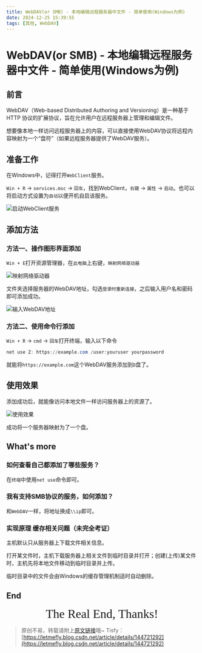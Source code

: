 ```yaml
---
title: WebDAV(or SMB) - 本地编辑远程服务器中文件 - 简单使用(Windows为例)
date: 2024-12-25 15:39:55
tags: [其他, WebDAV]
---
```


# WebDAV(or SMB) - 本地编辑远程服务器中文件 - 简单使用(Windows为例)

## 前言

WebDAV（Web-based Distributed Authoring and Versioning）是一种基于 HTTP 协议的扩展协议，旨在允许用户在远程服务器上管理和编辑文件。

想要像本地一样访问远程服务器上的内容，可以直接使用WebDAV协议将远程内容映射为一个“盘符”（如果远程服务器提供了WebDAV服务）。

## 准备工作

在Windows中，记得打开`WebClient`服务。

`Win + R` -> `services.msc` -> `回车`，找到WebClient，`右键` -> `属性` -> `启动`。也可以将启动方式设置为`自动`以便开机自启该服务。

![启动WebClient服务](https://cors.letmefly.xyz/https://i-blog.csdnimg.cn/direct/4383a87b9363439b837f8967677a8148.png)

## 添加方法

### 方法一、操作图形界面添加

`Win + E`打开资源管理器，在`此电脑`上右键，`映射网络驱动器`

![映射网络驱动器](https://cors.letmefly.xyz/https://i-blog.csdnimg.cn/direct/44400923e5394ff794b71b97ca8fe55d.png)

文件夹选择服务器的WebDAV地址，勾选`登录时重新连接`，之后输入用户名和密码即可添加成功。

![输入WebDAV地址](https://cors.letmefly.xyz/https://i-blog.csdnimg.cn/direct/d689665a07294e31843c23d9436e77cb.png)

### 方法二、使用命令行添加

`Win + R` -> `cmd` -> `回车`打开终端，输入以下命令

```powershell
net use Z: https://example.com /user:youruser yourpassword
```

就能将`https://example.com`这个WebDAV服务添加到`D`盘了。

## 使用效果

添加成功后，就能像访问本地文件一样访问服务器上的资源了。

![使用效果](https://cors.letmefly.xyz/https://i-blog.csdnimg.cn/direct/bb6acdd961bf42ea96a984dd88426031.png)

成功将一个服务器映射为了一个盘。

## What's more

### 如何查看自己都添加了哪些服务？

在`终端`中使用`net use`命令即可。

### 我有支持SMB协议的服务，如何添加？

和`WebDAV`一样，将地址换成`\\ip`即可。

### 实现原理 缓存相关问题（未完全考证）

主机默认只从服务器上下载文件相关信息。

打开某文件时，主机下载服务器上相关文件到临时目录并打开；创建(上传)某文件时，主机先将本地文件移动到临时目录并上传。

临时目录中的文件会由Windows的缓存管理机制适时自动删除。

## End

<center><font size="6px" face="Ink Free">The Real End, Thanks!</font></center>

> 原创不易，转载请附上[原文链接](https://blog.letmefly.xyz/2024/12/25/Other-WebDAV-SampleUsage_Windows/)哦~
> Tisfy：[https://letmefly.blog.csdn.net/article/details/144721292](https://letmefly.blog.csdn.net/article/details/144721292)
